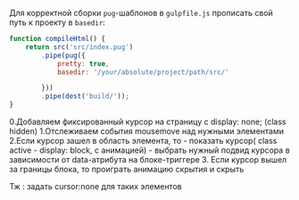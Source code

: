 Для корректной сборки `pug`-шаблонов в `gulpfile.js` прописать свой путь к проекту в `basedir`:

```js
function compileHtml() {
    return src('src/index.pug')
        .pipe(pug({
            pretty: true,
            basedir: '/your/absolute/project/path/src/' 

        }))
        .pipe(dest('build/'));
}
```
0.Добавляем фиксированный курсор на страницу с display: none; (class hidden)
1.Отслеживаем события mousemove над нужными элементами
2.Если курсор зашел в область элемента, то
    - показать курсор( class active -  display: block, с анимацией)
    - выбрать нужный подвид курсора в зависимости от data-атрибута на блоке-триггере
3. Если курсор вышел за границы блока, то проиграть анимацию скрытия и скрыть

Тж : задать cursor:none для таких элементов